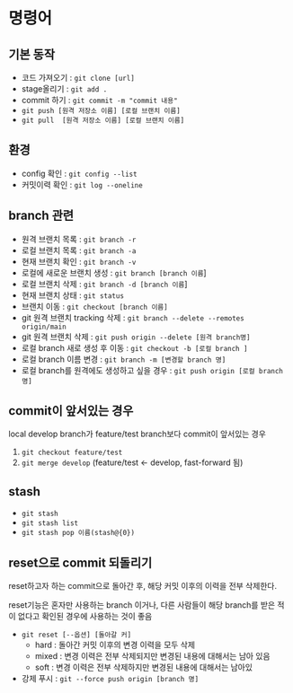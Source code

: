 # 명령어

## 기본 동작

* 코드 가져오기 : `git clone [url]`
* stage올리기 : `git add .`
* commit 하기 : `git commit -m "commit 내용"`
* `git push [원격 저장소 이름] [로컬 브랜치 이름]`
* `git pull  [원격 저장소 이름] [로컬 브랜치 이름]`



## 환경

* config 확인 : `git config --list`
* 커밋이력 확인 : `git log --oneline`

## branch 관련

* 원격 브랜치 목록 : `git branch -r`
* 로컬 브랜치 목록 : `git branch -a`
* 현재 브랜치 확인 : `git branch -v`
* 로컬에 새로운 브랜치 생성 : `git branch [branch 이름`\]
* 로컬 브랜치 삭제 : `git branch -d [branch 이름`\]
* 현재 브랜치 상태 : `git status`
* 브랜치 이동 : `git checkout [branch 이름]`
* git 원격 브랜치 tracking 삭제 : `git branch --delete --remotes origin/main`
* git 원격 브랜치 삭제 : `git push origin --delete [원격 branch명]`
* 로컬 branch 새로 생성 후 이동 : `git checkout -b [로컬 branch ]`
* 로컬 branch 이름 변경 : `git branch -m [변경할 branch 명]`
* 로컬 branch를 원격에도 생성하고 싶을 경우 : `git push origin [로컬 branch 명]`

## commit이 앞서있는 경우

local develop branch가 feature/test branch보다 commit이 앞서있는 경우

1. `git checkout feature/test`
2. `git merge develop`  \(feature/test &lt;- develop, fast-forward 됨\)

## stash

* `git stash`
* `git stash list`
* `git stash pop 이름(stash@{0})`

## reset으로 commit 되돌리기

reset하고자 하는 commit으로 돌아간 후, 해당 커밋 이후의 이력을 전부 삭제한다.

reset기능은 혼자만 사용하는 branch 이거나, 다른 사람들이 해당 branch를 받은 적이 없다고 확인된 경우에 사용하는 것이 좋음

* `git reset [--옵션] [돌아갈 커]`
  * hard : 돌아간 커밋 이후의 변경 이력을 모두 삭제
  * mixed : 변경 이력은 전부 삭제되지만 변경된 내용에 대해서는 남아 있음
  * soft : 변경 이력은 전부 삭제하지만 변경된 내용에 대해서는 남아있
* 강제 푸시 : `git --force push origin [branch 명]`



